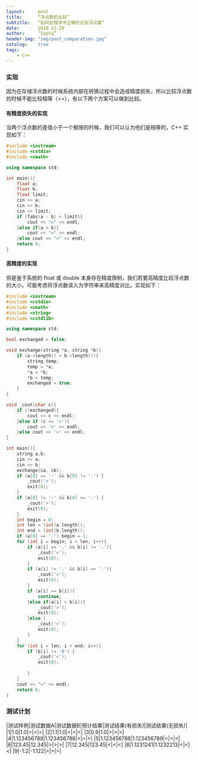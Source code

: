 ```yaml
---
layout:     post
title:      “浮点数的比较”
subtitle:   “如何在程序中正确的比较浮点数”
date:       2018-11-29
author:     “Soptq”
header-img: "img/post_comparation.jpg"
catalog:    true
tags:
    - C++
---
```


### 实现

因为在存储浮点数的时候系统内部在转换过程中会造成精度损失，所以比较浮点数的时候不能比较相等（==），有以下两个方案可以做到比较。

#### 有精度损失的实现

当两个浮点数的差值小于一个极限的时候，我们可以认为他们是相等的，C++ 实现如下：

```cpp
#include <iostream>
#include <cstdio>
#include <cmath>

using namespace std;

int main(){
    float a;
    float b;
    float limit;
    cin >> a;
    cin >> b;
    cin >> limit;
    if (fabs(a - b) < limit){
        cout << "=" << endl;
    }else if(a > b){
        cout << ">" << endl;
    }else cout << "<" << endl;
    return 0;
}
```

#### 高精度的实现

但是鉴于系统的 float 或 double 本身存在精度限制，我们若要高精度比较浮点数的大小，可能考虑将浮点数读入为字符串来高精度对比。实现如下：

```cpp
#include <iostream>
#include <cstdio>
#include <cmath>
#include <string>
#include <cstdlib>

using namespace std;

bool exchanged = false;

void exchange(string *a, string *b){
    if (a->length() > b->length()){
        string temp;
        temp = *a;
        *a = *b;
        *b = temp;
        exchanged = true;
    }
}

void _cout(char c){
    if (!exchanged){
        cout << c << endl;
    }else if (c == '>'){
        cout << '<' << endl;
    }else cout << '>' << endl;
}

int main(){
    string a,b;
    cin >> a;
    cin >> b;
    exchange(&a, &b);
    if (a[0] == '-' && b[0] != '-') {
        _cout('<');
        exit(0);
    }
    if (a[0] != '-' && b[0] == '-') {
        _cout('>');
        exit(0);
    }
    int begin = 0;
    int len = (int)a.length();
    int end = (int)b.length();
    if (a[0] == '-') begin = 1;
    for (int i = begin; i < len; i++){
        if (a[i] == '.' && b[i] != '.'){
            _cout('<');
            exit(0);
        }
        if (a[i] != '.' && b[i] == '.'){
            _cout('>');
            exit(0);
        }
        if (a[i] == b[i]){
            continue;
        }else if(a[i] > b[i]){
            _cout('>');
            exit(0);
        }else {
            _cout('<');
            exit(0);
        }
    }
    for (int i = len; i < end; i++){
        if (b[i] != '0') {
            _cout('<');
            exit(0);
            
        }
    }
    cout << "=" << endl;
    return 0;
}
```



### 测试计划

|测试样例|测试数据A|测试数据B|预计结果|测试结果(有损失)|测试结果(无损失)|
|1|1.0|1.0|=|=|=|
|2|1.1|1.0|<|<|<|
|3|0.9|1.0|>|>|>|
|4|1.123456789|1.123456788|>|=|>|
|5|1.123456788|1.123456789|<|=|<|
|6|123.45|12.345|>|>|>|
|7|12.345|123.45|<|<|<|
|8|1.1231241|1.1232213|<|<|<|
|9|-1.2|-1.122|>|>|>|





